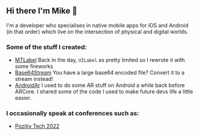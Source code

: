 ## Hi there I'm Mike 👋

I'm a developer who specialises in native mobile apps for iOS and Android (in that order) which live on the intersection of physical and digital worlds.

### Some of the stuff I created:

- [MTLabel](https://github.com/srgtuszy/MTLabel) Back in the day, `UILabel` as pretty limited so I rewrote it with some fireworks
- [Base64Stream](https://github.com/srgtuszy/Base64Stream) You have a large base64 encoded file? Convert it to a stream instead!
- [AndroidAr](https://github.com/srgtuszy/AndroidAr) I used to do some AR stuff on Android a while back before ARCore. I shared some of the code I used to make future devs life a little easier.

### I occasionally speak at conferences such as:

- [Pozitiv Tech 2022](https://www.youtube.com/watch?v=dnBIwZiI9zY&t=5s)
